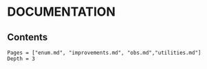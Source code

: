 # DOCUMENTATION

## Contents

```@Contents
Pages = ["enum.md", "improvements.md", "obs.md","utilities.md"]
Depth = 3
```